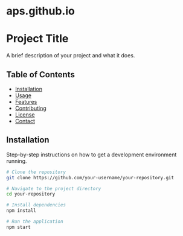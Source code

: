 # aps.github.io
# Project Title

A brief description of your project and what it does.

## Table of Contents

- [Installation](#installation)
- [Usage](#usage)
- [Features](#features)
- [Contributing](#contributing)
- [License](#license)
- [Contact](#contact)

## Installation

Step-by-step instructions on how to get a development environment running.

```bash
# Clone the repository
git clone https://github.com/your-username/your-repository.git

# Navigate to the project directory
cd your-repository

# Install dependencies
npm install

# Run the application
npm start

